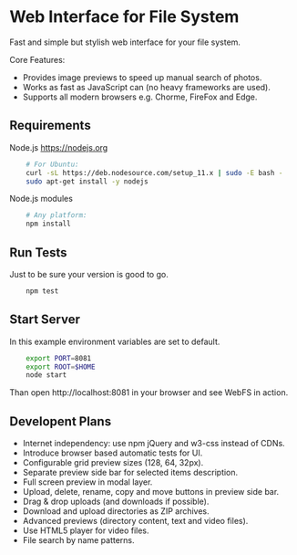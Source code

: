 # Web Interface for File System

Fast and simple but stylish web interface for your file system.

Core Features:

- Provides image previews to speed up manual search of photos.
- Works as fast as JavaScript can (no heavy frameworks are used).
- Supports all modern browsers e.g. Chorme, FireFox and Edge.

## Requirements

Node.js https://nodejs.org

```bash
    # For Ubuntu:
    curl -sL https://deb.nodesource.com/setup_11.x | sudo -E bash -
    sudo apt-get install -y nodejs
```

Node.js modules

```bash
    # Any platform:
    npm install
```

## Run Tests

Just to be sure your version is good to go.

```bash
    npm test
```

## Start Server

In this example environment variables are set to default.

```bash
    export PORT=8081
    export ROOT=$HOME
    node start
```

Than open http://localhost:8081 in your browser and see WebFS in action.

## Developent Plans

- Internet independency: use npm jQuery and w3-css instead of CDNs.
- Introduce browser based automatic tests for UI.
- Configurable grid preview sizes (128, 64, 32px).
- Separate preview side bar for selected items description.
- Full screen preview in modal layer.
- Upload, delete, rename, copy and move buttons in preview side bar.
- Drag & drop uploads (and downloads if possible).
- Download and upload directories as ZIP archives.
- Advanced previews (directory content, text and video files).
- Use HTML5 player for video files.
- File search by name patterns.
